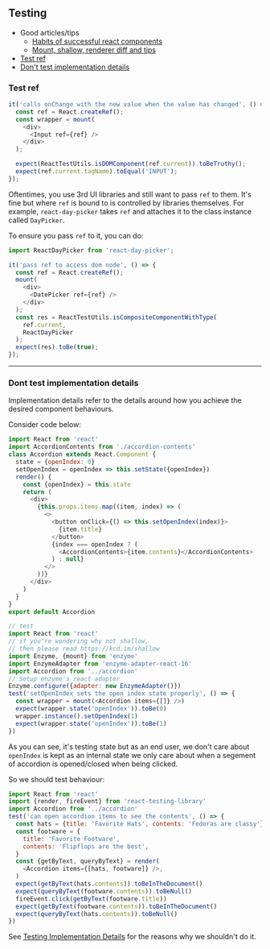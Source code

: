 ## Testing

- Good articles/tips
  - [Habits of successful react components](https://javascriptplayground.com/habits-of-successful-react-components/)
  - [Mount, shallow, renderer diff and tips](https://gist.github.com/fokusferit/e4558d384e4e9cab95d04e5f35d4f913)
- [Test ref](#test-ref)
- [Don't test implementation details](#dont-test-implementation-details)

### Test ref

```js
it('calls onChange with the new value when the value has changed', () => {
  const ref = React.createRef();
  const wrapper = mount(
    <div>
      <Input ref={ref} />
    </div>
  );

  expect(ReactTestUtils.isDOMComponent(ref.current)).toBeTruthy();
  expect(ref.current.tagName).toEqual('INPUT');
});
```

Oftentimes, you use 3rd UI libraries and still want to pass `ref` to them. It's fine but where `ref` is bound to is controlled by libraries themselves. For example, `react-day-picker` takes `ref` and attaches it to the class instance called `DayPicker`.

To ensure you pass `ref` to it, you can do:

```js
import ReactDayPicker from 'react-day-picker';

it('pass ref to access dom node', () => {
  const ref = React.createRef();
  mount(
    <div>
      <DatePicker ref={ref} />
    </div>
  );
  const res = ReactTestUtils.isCompositeComponentWithType(
    ref.current,
    ReactDayPicker
  );
  expect(res).toBe(true);
});
```

---

### Dont test implementation details

Implementation details refer to the details around how you achieve the desired component behaviours.

Consider code below:
```js
import React from 'react'
import AccordionContents from './accordion-contents'
class Accordion extends React.Component {
  state = {openIndex: 0}
  setOpenIndex = openIndex => this.setState({openIndex})
  render() {
    const {openIndex} = this.state
    return (
      <div>
        {this.props.items.map((item, index) => (
          <>
            <button onClick={() => this.setOpenIndex(index)}>
              {item.title}
            </button>
            {index === openIndex ? (
              <AccordionContents>{item.contents}</AccordionContents>
            ) : null}
          </>
        ))}
      </div>
    )
  }
}
export default Accordion

// test
import React from 'react'
// if you're wondering why not shallow,
// then please read https://kcd.im/shallow
import Enzyme, {mount} from 'enzyme'
import EnzymeAdapter from 'enzyme-adapter-react-16'
import Accordion from '../accordion'
// Setup enzyme's react adapter
Enzyme.configure({adapter: new EnzymeAdapter()})
test('setOpenIndex sets the open index state properly', () => {
  const wrapper = mount(<Accordion items={[]} />)
  expect(wrapper.state('openIndex')).toBe(0)
  wrapper.instance().setOpenIndex(1)
  expect(wrapper.state('openIndex')).toBe(1)
})
```

As you can see, it's testing state but as an end user, we don't care about `openIndex` is kept as an internal state we only care about when a segement of accordion is opened/closed when being clicked.

So we should test behaviour:
```js
import React from 'react'
import {render, fireEvent} from 'react-testing-library'
import Accordion from '../accordion'
test('can open accordion items to see the contents', () => {
  const hats = {title: 'Favorite Hats', contents: 'Fedoras are classy'}
  const footware = {
    title: 'Favorite Footware',
    contents: 'Flipflops are the best',
  }
  const {getByText, queryByText} = render(
    <Accordion items={[hats, footware]} />,
  )
  expect(getByText(hats.contents)).toBeInTheDocument()
  expect(queryByText(footware.contents)).toBeNull()
  fireEvent.click(getByText(footware.title))
  expect(getByText(footware.contents)).toBeInTheDocument()
  expect(queryByText(hats.contents)).toBeNull()
})
```

See [Testing Implementation Details](https://kentcdodds.com/blog/testing-implementation-details) for the reasons why we shouldn't do it.













